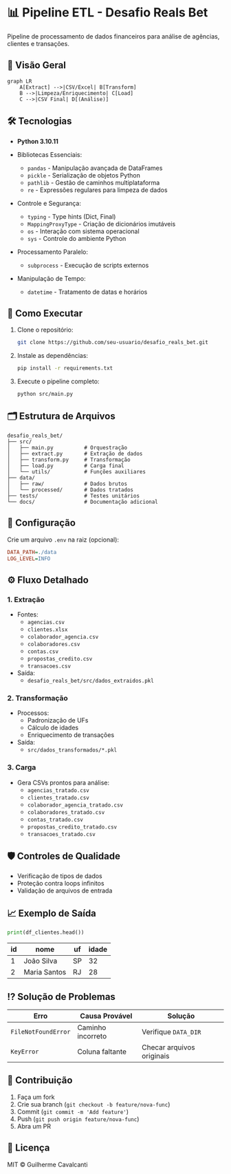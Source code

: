# 📊 Pipeline ETL - Desafio Reals Bet

Pipeline de processamento de dados financeiros para análise de agências, clientes e transações.

## 📌 Visão Geral
```mermaid
graph LR
    A[Extract] -->|CSV/Excel| B[Transform]
    B -->|Limpeza/Enriquecimento| C[Load]
    C -->|CSV Final| D[(Análise)]
```

## 🛠️ Tecnologias
- **Python 3.10.11**
- Bibliotecas Essenciais:
  - `pandas` - Manipulação avançada de DataFrames
  - `pickle` - Serialização de objetos Python
  - `pathlib` - Gestão de caminhos multiplataforma
  - `re` - Expressões regulares para limpeza de dados

- Controle e Segurança:
  - `typing` - Type hints (Dict, Final)
  - `MappingProxyType` - Criação de dicionários imutáveis
  - `os` - Interação com sistema operacional
  - `sys` - Controle do ambiente Python

- Processamento Paralelo:
  - `subprocess` - Execução de scripts externos

- Manipulação de Tempo:
  - `datetime` - Tratamento de datas e horários

## 🚀 Como Executar
1. Clone o repositório:
   ```bash
   git clone https://github.com/seu-usuario/desafio_reals_bet.git
   ```
2. Instale as dependências:
   ```bash
   pip install -r requirements.txt
   ```
3. Execute o pipeline completo:
   ```bash
   python src/main.py
   ```

## 🗂️ Estrutura de Arquivos
```
desafio_reals_bet/
├── src/
│   ├── main.py          # Orquestração
│   ├── extract.py       # Extração de dados
│   ├── transform.py     # Transformação
│   ├── load.py          # Carga final
│   └── utils/           # Funções auxiliares
├── data/
│   ├── raw/             # Dados brutos
│   └── processed/       # Dados tratados
├── tests/               # Testes unitários
└── docs/                # Documentação adicional
```

## 🔧 Configuração
Crie um arquivo `.env` na raiz (opcional):
```ini
DATA_PATH=./data
LOG_LEVEL=INFO
```

## ⚙️ Fluxo Detalhado
### 1. Extração
- Fontes:
  - `agencias.csv`
  - `clientes.xlsx`
  - `colaborador_agencia.csv`
  - `colaboradores.csv`
  - `contas.csv`
  - `propostas_credito.csv`
  - `transacoes.csv`
- Saída:
  - `desafio_reals_bet/src/dados_extraidos.pkl`

### 2. Transformação
- Processos:
  - Padronização de UFs
  - Cálculo de idades
  - Enriquecimento de transações
- Saída:
  - `src/dados_transformados/*.pkl`

### 3. Carga
- Gera CSVs prontos para análise:
  - `agencias_tratado.csv`
  - `clientes_tratado.csv`
  - `colaborador_agencia_tratado.csv`
  - `colaboradores_tratado.csv`
  - `contas_tratado.csv`
  - `propostas_credito_tratado.csv`
  - `transacoes_tratado.csv`

## 🛡️ Controles de Qualidade
- Verificação de tipos de dados
- Proteção contra loops infinitos
- Validação de arquivos de entrada

## 📈 Exemplo de Saída
```python
print(df_clientes.head())
```
| id  | nome          | uf  | idade |
|-----|---------------|-----|-------|
| 1   | João Silva    | SP  | 32    |
| 2   | Maria Santos  | RJ  | 28    |

## ⁉️ Solução de Problemas
| Erro                 | Causa Provável               | Solução                     |
|----------------------|-----------------------------|----------------------------|
| `FileNotFoundError`  | Caminho incorreto           | Verifique `DATA_DIR`       |
| `KeyError`           | Coluna faltante             | Checar arquivos originais  |

## 🤝 Contribuição
1. Faça um fork
2. Crie sua branch (`git checkout -b feature/nova-func`)
3. Commit (`git commit -m 'Add feature'`)
4. Push (`git push origin feature/nova-func`)
5. Abra um PR

## 📄 Licença
MIT © Guilherme Cavalcanti
```
